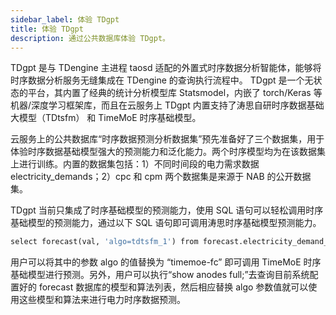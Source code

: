 ```yaml
---
sidebar_label: 体验 TDgpt
title: 体验 TDgpt
description: 通过公共数据库体验 TDgpt。
---
```


TDgpt 是与 TDengine 主进程 taosd 适配的外置式时序数据分析智能体，能够将时序数据分析服务无缝集成在 TDengine 的查询执行流程中。 TDgpt 是一个无状态的平台，其内置了经典的统计分析模型库 Statsmodel，内嵌了 torch/Keras 等机器/深度学习框架库，而且在云服务上 TDgpt 内置支持了涛思自研时序数据基础大模型（TDtsfm） 和 TimeMoE 时序基础模型。

云服务上的公共数据库“时序数据预测分析数据集”预先准备好了三个数据集，用于体验时序数据基础模型强大的预测能力和泛化能力。两个时序模型均为在该数据集上进行训练。内置的数据集包括：1）不同时间段的电力需求数据 electricity_demands；2）cpc 和 cpm 两个数据集是来源于 NAB 的公开数据集。

TDgpt 当前只集成了时序基础模型的预测能力，使用 SQL 语句可以轻松调用时序基础模型的预测能力，通过以下 SQL 语句即可调用涛思时序基础模型预测能力。

``` SQL
select forecast(val, 'algo=tdtsfm_1') from forecast.electricity_demand_sub;
```

用户可以将其中的参数 algo 的值替换为 “timemoe-fc” 即可调用 TimeMoE 时序基础模型进行预测。另外，用户可以执行“show anodes full;”去查询目前系统配置好的 forecast 数据库的模型和算法列表，然后相应替换 algo 参数值就可以使用这些模型和算法来进行电力时序数据预测。
